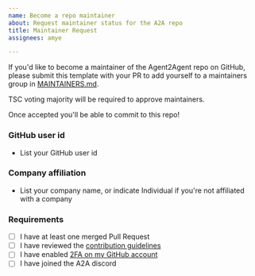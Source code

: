 ```yaml
---
name: Become a repo maintainer
about: Request maintainer status for the A2A repo
title: Maintainer Request
assignees: amye

---
```


If you'd like to become a maintainer of the Agent2Agent repo on GitHub, please submit this template with your PR to add yourself to a maintainers group in [MAINTAINERS.md](../../MAINTAINERS.md).

TSC voting majority will be required to approve maintainers.

Once accepted you'll be able to commit to this repo!

### GitHub user id

- List your GitHub user id

### Company affiliation

- List your company name, or indicate Individual if you're not affiliated with a company

### Requirements

- [ ] I have at least one merged Pull Request
- [ ] I have reviewed the [contribution guidelines](https://github.com/a2aproject/A2A/blob/main/CONTRIBUTING.md)
- [ ] I have enabled [2FA on my GitHub account](https://github.com/settings/security)
- [ ] I have joined the A2A discord
